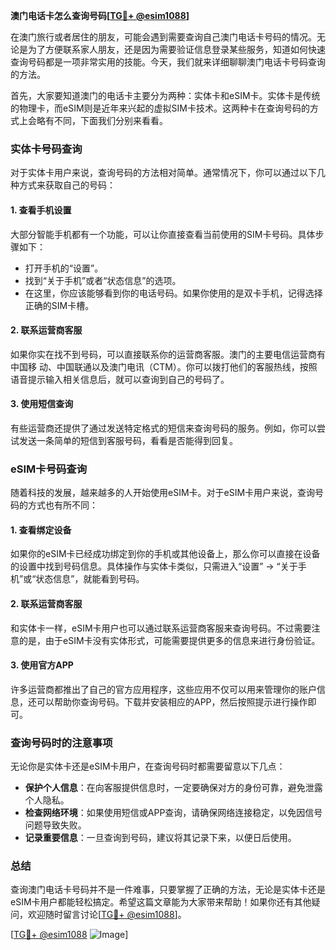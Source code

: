 **澳门电话卡怎么查询号码[[TG💪+ @esim1088](https://t.me/s/esim1088)]**

在澳门旅行或者居住的朋友，可能会遇到需要查询自己澳门电话卡号码的情况。无论是为了方便联系家人朋友，还是因为需要验证信息登录某些服务，知道如何快速查询号码都是一项非常实用的技能。今天，我们就来详细聊聊澳门电话卡号码查询的方法。

首先，大家要知道澳门的电话卡主要分为两种：实体卡和eSIM卡。实体卡是传统的物理卡，而eSIM则是近年来兴起的虚拟SIM卡技术。这两种卡在查询号码的方式上会略有不同，下面我们分别来看看。

### 实体卡号码查询

对于实体卡用户来说，查询号码的方法相对简单。通常情况下，你可以通过以下几种方式来获取自己的号码：

#### 1. 查看手机设置
大部分智能手机都有一个功能，可以让你直接查看当前使用的SIM卡号码。具体步骤如下：
- 打开手机的“设置”。
- 找到“关于手机”或者“状态信息”的选项。
- 在这里，你应该能够看到你的电话号码。如果你使用的是双卡手机，记得选择正确的SIM卡槽。

#### 2. 联系运营商客服
如果你实在找不到号码，可以直接联系你的运营商客服。澳门的主要电信运营商有中国移 动、中国联通以及澳门电讯（CTM）。你可以拨打他们的客服热线，按照语音提示输入相关信息后，就可以查询到自己的号码了。

#### 3. 使用短信查询
有些运营商还提供了通过发送特定格式的短信来查询号码的服务。例如，你可以尝试发送一条简单的短信到客服号码，看看是否能得到回复。

### eSIM卡号码查询

随着科技的发展，越来越多的人开始使用eSIM卡。对于eSIM卡用户来说，查询号码的方式也有所不同：

#### 1. 查看绑定设备
如果你的eSIM卡已经成功绑定到你的手机或其他设备上，那么你可以直接在设备的设置中找到号码信息。具体操作与实体卡类似，只需进入“设置” -> “关于手机”或“状态信息”，就能看到号码。

#### 2. 联系运营商客服
和实体卡一样，eSIM卡用户也可以通过联系运营商客服来查询号码。不过需要注意的是，由于eSIM卡没有实体形式，可能需要提供更多的信息来进行身份验证。

#### 3. 使用官方APP
许多运营商都推出了自己的官方应用程序，这些应用不仅可以用来管理你的账户信息，还可以帮助你查询号码。下载并安装相应的APP，然后按照提示进行操作即可。

### 查询号码时的注意事项

无论你是实体卡还是eSIM卡用户，在查询号码时都需要留意以下几点：

- **保护个人信息**：在向客服提供信息时，一定要确保对方的身份可靠，避免泄露个人隐私。
- **检查网络环境**：如果使用短信或APP查询，请确保网络连接稳定，以免因信号问题导致失败。
- **记录重要信息**：一旦查询到号码，建议将其记录下来，以便日后使用。

### 总结

查询澳门电话卡号码并不是一件难事，只要掌握了正确的方法，无论是实体卡还是eSIM卡用户都能轻松搞定。希望这篇文章能为大家带来帮助！如果你还有其他疑问，欢迎随时留言讨论[[TG💪+ @esim1088](https://t.me/s/esim1088)]。

[[TG💪+ @esim1088](https://t.me/s/esim1088) ![Image](https://i.postimg.cc/4NQfJmqS/Snipaste-2025-05-13-00-14-12.png)]